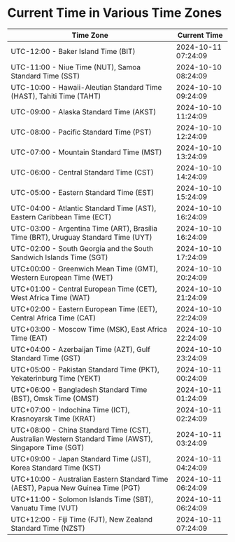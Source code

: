 # Current Time in Various Time Zones

| Time Zone | Current Time |
|-----------|--------------|
| UTC-12:00 - Baker Island Time (BIT) | 2024-10-11 07:24:09 |
| UTC-11:00 - Niue Time (NUT), Samoa Standard Time (SST) | 2024-10-10 08:24:09 |
| UTC-10:00 - Hawaii-Aleutian Standard Time (HAST), Tahiti Time (TAHT) | 2024-10-10 09:24:09 |
| UTC-09:00 - Alaska Standard Time (AKST) | 2024-10-10 11:24:09 |
| UTC-08:00 - Pacific Standard Time (PST) | 2024-10-10 12:24:09 |
| UTC-07:00 - Mountain Standard Time (MST) | 2024-10-10 13:24:09 |
| UTC-06:00 - Central Standard Time (CST) | 2024-10-10 14:24:09 |
| UTC-05:00 - Eastern Standard Time (EST) | 2024-10-10 15:24:09 |
| UTC-04:00 - Atlantic Standard Time (AST), Eastern Caribbean Time (ECT) | 2024-10-10 16:24:09 |
| UTC-03:00 - Argentina Time (ART), Brasília Time (BRT), Uruguay Standard Time (UYT) | 2024-10-10 16:24:09 |
| UTC-02:00 - South Georgia and the South Sandwich Islands Time (SGT) | 2024-10-10 17:24:09 |
| UTC±00:00 - Greenwich Mean Time (GMT), Western European Time (WET) | 2024-10-10 20:24:09 |
| UTC+01:00 - Central European Time (CET), West Africa Time (WAT) | 2024-10-10 21:24:09 |
| UTC+02:00 - Eastern European Time (EET), Central Africa Time (CAT) | 2024-10-10 22:24:09 |
| UTC+03:00 - Moscow Time (MSK), East Africa Time (EAT) | 2024-10-10 22:24:09 |
| UTC+04:00 - Azerbaijan Time (AZT), Gulf Standard Time (GST) | 2024-10-10 23:24:09 |
| UTC+05:00 - Pakistan Standard Time (PKT), Yekaterinburg Time (YEKT) | 2024-10-11 00:24:09 |
| UTC+06:00 - Bangladesh Standard Time (BST), Omsk Time (OMST) | 2024-10-11 01:24:09 |
| UTC+07:00 - Indochina Time (ICT), Krasnoyarsk Time (KRAT) | 2024-10-11 02:24:09 |
| UTC+08:00 - China Standard Time (CST), Australian Western Standard Time (AWST), Singapore Time (SGT) | 2024-10-11 03:24:09 |
| UTC+09:00 - Japan Standard Time (JST), Korea Standard Time (KST) | 2024-10-11 04:24:09 |
| UTC+10:00 - Australian Eastern Standard Time (AEST), Papua New Guinea Time (PGT) | 2024-10-11 06:24:09 |
| UTC+11:00 - Solomon Islands Time (SBT), Vanuatu Time (VUT) | 2024-10-11 06:24:09 |
| UTC+12:00 - Fiji Time (FJT), New Zealand Standard Time (NZST) | 2024-10-11 07:24:09 |

